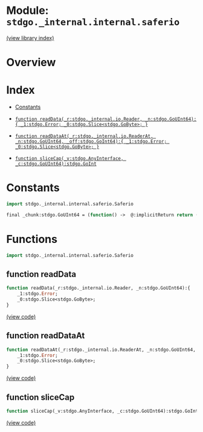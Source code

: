 # Module: `stdgo._internal.internal.saferio`

[(view library index)](../../../stdgo.md)


# Overview


# Index


- [Constants](<#constants>)

- [`function readData(_r:stdgo._internal.io.Reader, _n:stdgo.GoUInt64):{
	_1:stdgo.Error;
	_0:stdgo.Slice<stdgo.GoByte>;
}`](<#function-readdata>)

- [`function readDataAt(_r:stdgo._internal.io.ReaderAt, _n:stdgo.GoUInt64, _off:stdgo.GoInt64):{
	_1:stdgo.Error;
	_0:stdgo.Slice<stdgo.GoByte>;
}`](<#function-readdataat>)

- [`function sliceCap(_v:stdgo.AnyInterface, _c:stdgo.GoUInt64):stdgo.GoInt`](<#function-slicecap>)

# Constants


```haxe
import stdgo._internal.internal.saferio.Saferio
```


```haxe
final _chunk:stdgo.GoUInt64 = (function() ->  @:implicitReturn return ((10485760i64 : stdgo.GoUInt64)))()
```


# Functions


```haxe
import stdgo._internal.internal.saferio.Saferio
```


## function readData


```haxe
function readData(_r:stdgo._internal.io.Reader, _n:stdgo.GoUInt64):{
	_1:stdgo.Error;
	_0:stdgo.Slice<stdgo.GoByte>;
}
```


[\(view code\)](<./Saferio.hx#L4>)


## function readDataAt


```haxe
function readDataAt(_r:stdgo._internal.io.ReaderAt, _n:stdgo.GoUInt64, _off:stdgo.GoInt64):{
	_1:stdgo.Error;
	_0:stdgo.Slice<stdgo.GoByte>;
}
```


[\(view code\)](<./Saferio.hx#L35>)


## function sliceCap


```haxe
function sliceCap(_v:stdgo.AnyInterface, _c:stdgo.GoUInt64):stdgo.GoInt
```


[\(view code\)](<./Saferio.hx#L66>)


